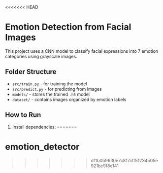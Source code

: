 <<<<<<< HEAD
# Emotion Detection from Facial Images

This project uses a CNN model to classify facial expressions into 7 emotion categories using grayscale images.

## Folder Structure
- `src/train.py` - for training the model
- `src/predict.py` - for predicting from images
- `models/` - stores the trained `.h5` model
- `dataset/` - contains images organized by emotion labels

## How to Run
1. Install dependencies:
=======
# emotion_detector
>>>>>>> d11b0b9630e7c817cff51234505e921bc9f8e141
